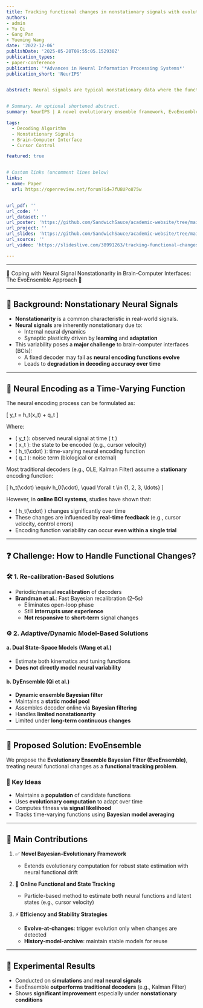 ```yaml
---
title: Tracking functional changes in nonstationary signals with evolutionary ensemble bayesian model for robust neural decoding
authors:
- admin
- Yu Qi
- Gang Pan
- Yueming Wang
date: '2022-12-06'
publishDate: '2025-05-20T09:55:05.152930Z'
publication_types:
- paper-conference
publication: '*Advances in Neural Information Processing Systems*'
publication_short: 'NeurIPS'


abstract: Neural signals are typical nonstationary data where the functional mapping between neural activities and the intentions (such as the velocity of movements) can occasionally change. Existing studies mostly use a fixed neural decoder, thus suffering from an unstable performance given neural functional changes. We propose a novel evolutionary ensemble framework (EvoEnsemble) to dynamically cope with changes in neural signals by evolving the decoder model accordingly. EvoEnsemble integrates evolutionary computation algorithms in a Bayesian framework where the fitness of models can be sequentially computed with their likelihoods according to the incoming data at each time slot, which enables online tracking of time-varying functions. Two strategies of evolve-at-changes and history-model-archive are designed to further improve efficiency and stability. Experiments with simulations and neural signals demonstrate that EvoEnsemble can track the changes in functions effectively thus improving the accuracy and robustness of neural decoding. The improvement is most significant in neural signals with functional changes.


# Summary. An optional shortened abstract.
summary: NeurIPS | A novel evolutionary ensemble framework, EvoEnsemble, dynamically adapts to changes in neural signals by evolving decoders over time, significantly improving the accuracy and robustness of neural decoding in nonstationary conditions.

tags:
  - Decoding Algorithm
  - Nonstationary Signals
  - Brain-Computer Interface
  - Cursor Control

featured: true


# Custom links (uncomment lines below)
links:
- name: Paper
  url: https://openreview.net/forum?id=7fU8UPo875w


url_pdf: ''
url_code: ''
url_dataset: ''
url_poster: 'https://github.com/SandwichSauce/academic-website/tree/main/content/publication/2022-neurips-tracking/2022-neurips-tracking-poster.pdf'
url_project: ''
url_slides: 'https://github.com/SandwichSauce/academic-website/tree/main/content/publication/2022-neurips-tracking/2022-neurips-tracking-slides.pdf'
url_source: ''
url_video: 'https://slideslive.com/38991263/tracking-functional-changes-in-nonstationary-signals-with-evolutionary-ensemble-bayesian-model-for-robust-neural-decoding?ref=speaker-113554'

---
```


---

🔶 Coping with Neural Signal Nonstationarity in Brain-Computer Interfaces: The EvoEnsemble Approach 🔶

---



## 🔄 Background: Nonstationary Neural Signals

- **Nonstationarity** is a common characteristic in real-world signals.
- **Neural signals** are inherently nonstationary due to:
  - Internal neural dynamics
  - Synaptic plasticity driven by **learning** and **adaptation**
- This variability poses a **major challenge** to brain-computer interfaces (BCIs):
  - A fixed decoder may fail as **neural encoding functions evolve**
  - Leads to **degradation in decoding accuracy over time**

---
## 📘 Neural Encoding as a Time-Varying Function

The neural encoding process can be formulated as:

\[
y_t = h_t(x_t) + q_t
\]

Where:
- \( y_t \): observed neural signal at time \( t \)
- \( x_t \): the state to be encoded (e.g., cursor velocity)
- \( h_t(\cdot) \): time-varying neural encoding function
- \( q_t \): noise term (biological or external)

Most traditional decoders (e.g., OLE, Kalman Filter) assume a **stationary** encoding function:

\[
h_t(\cdot) \equiv h_0(\cdot), \quad \forall t \in \{1, 2, 3, \ldots\}
\]

However, in **online BCI systems**, studies have shown that:
- \( h_t(\cdot) \) changes significantly over time
- These changes are influenced by **real-time feedback** (e.g., cursor velocity, control errors)
- Encoding function variability can occur **even within a single trial**

---

## ❓ Challenge: How to Handle Functional Changes?

### 🛠️ 1. Re-calibration-Based Solutions
- Periodic/manual **recalibration** of decoders
- **Brandman et al.**: Fast Bayesian recalibration (2–5s)
  - Eliminates open-loop phase
  - Still **interrupts user experience**
  - **Not responsive** to **short-term** signal changes

### ⚙️ 2. Adaptive/Dynamic Model-Based Solutions

#### a. Dual State-Space Models (Wang et al.)
- Estimate both kinematics and tuning functions
- **Does not directly model neural variability**

#### b. DyEnsemble (Qi et al.)
- **Dynamic ensemble Bayesian filter**
- Maintains a **static model pool**
- Assembles decoder online via **Bayesian filtering**
- Handles **limited nonstationarity**
- Limited under **long-term continuous changes**

---

## 🌱 Proposed Solution: EvoEnsemble

We propose the **Evolutionary Ensemble Bayesian Filter (EvoEnsemble)**, treating neural functional changes as a **functional tracking problem**.

### 🧠 Key Ideas
- Maintains a **population** of candidate functions
- Uses **evolutionary computation** to adapt over time
- Computes fitness via **signal likelihood**
- Tracks time-varying functions using **Bayesian model averaging**

---

## 📌 Main Contributions

1. ✅ **Novel Bayesian-Evolutionary Framework**  
   - Extends evolutionary computation for robust state estimation with neural functional drift

2. 🔁 **Online Functional and State Tracking**  
   - Particle-based method to estimate both neural functions and latent states (e.g., cursor velocity)

3. ⚡ **Efficiency and Stability Strategies**  
   - **Evolve-at-changes**: trigger evolution only when changes are detected  
   - **History-model-archive**: maintain stable models for reuse

---

## 🧪 Experimental Results

- Conducted on **simulations** and **real neural signals**
- EvoEnsemble **outperforms traditional decoders** (e.g., Kalman Filter)
- Shows **significant improvement** especially under **nonstationary conditions**
